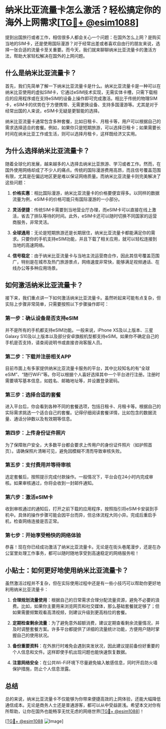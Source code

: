 # 纳米比亚流量卡怎么激活？轻松搞定你的海外上网需求[[TG💪+ @esim1088](https://t.me/s/esim1088)]

提到出国旅行或者工作，相信很多人都会关心一个问题：在国外怎么上网？是购买当地的SIM卡，还是使用国际漫游？对于经常出差或者喜欢自由行的朋友来说，选择一张合适的流量卡至关重要。而今天，我们就来聊聊纳米比亚流量卡的激活方法，帮助大家轻松解决在国外的上网问题。

## 什么是纳米比亚流量卡？

首先，我们先简单了解一下纳米比亚流量卡是什么。纳米比亚流量卡是一种可以在纳米比亚使用的虚拟SIM卡，它通过eSIM技术实现，无需实体卡槽，只需下载相应的应用程序或在支持eSIM的设备上操作即可完成激活。相比于传统的物理SIM卡，eSIM卡的优势在于方便携带、无需更换设备、支持多国漫游等。尤其是对于经常出国的人来说，eSIM卡无疑是更智能的选择。

纳米比亚流量卡通常包含多种套餐，比如日租卡、月租卡等，用户可以根据自己的需求选择适合的套餐。例如，如果你只是短期旅游，可以选择日租卡；如果需要长时间在纳米比亚工作或生活，则可以选择月租卡，这样既经济又实用。

## 为什么选择纳米比亚流量卡？

随着全球化的发展，越来越多的人选择去纳米比亚旅游、学习或者工作。然而，在国外使用网络却成了不少人的痛点。传统的国际漫游费用高昂，而且信号覆盖范围有限，尤其是在偏远地区更是难以保证网络质量。而纳米比亚流量卡则完美解决了这些问题：

1. **价格实惠**：相比国际漫游，纳米比亚流量卡的价格要便宜得多。以同样的数据流量为例，eSIM卡的价格可能只有国际漫游的一小部分。
   
2. **灵活便捷**：传统SIM卡需要到当地营业厅办理，而eSIM卡可以直接在线上激活，省去了排队等待的时间。此外，eSIM卡还可以随时切换不同国家的运营商服务，非常灵活。

3. **全球通用**：无论是短期旅游还是长期居住，纳米比亚流量卡都能满足你的需求。只要你的手机支持eSIM功能，并且下载了相关应用，就可以轻松连接到当地的高速网络。

4. **信号稳定**：由于纳米比亚流量卡与当地主流运营商合作，因此其信号覆盖范围广，特别是在城市及热门旅游景点，网络速度非常快，能够满足视频通话、在线办公等多种应用场景。

## 如何激活纳米比亚流量卡？

接下来，我们重点讲一下如何激活纳米比亚流量卡。虽然听起来可能有点复杂，但实际上步骤非常简单，只需要按照以下步骤操作即可：

### 第一步：确认设备是否支持eSIM

并不是所有的手机都支持eSIM功能。一般来说，iPhone XS及以上版本、三星Galaxy S10及以上版本以及部分安卓旗舰机型都支持eSIM。如果你不确定自己的手机是否支持，请查阅说明书或直接咨询客服人员。

### 第二步：下载并注册相关APP

目前市面上有多家提供纳米比亚流量卡服务的平台，其中比较知名的有“全球eSIM”、“随行WiFi”等。你可以根据个人喜好选择其中一个平台进行注册。注册时需要填写基本信息，如姓名、邮箱地址等，并设置登录密码。

### 第三步：选择合适的套餐

进入平台后，你会看到各种不同的套餐选项，包括日租卡、月租卡等。根据自己的实际需求挑选一个适合自己的套餐。记得仔细阅读套餐详情，比如包含的数据流量、通话分钟数以及有效期等信息。

### 第四步：上传身份证件照片

为了保障账户安全，大多数平台都会要求上传用户的身份证件照片（如护照首页）。请确保照片清晰可见，避免因模糊不清而导致审核失败。

### 第五步：支付费用并等待审核

选定套餐后，按照提示完成付款操作。一般情况下，平台会在24小时内完成审核。如果审核通过，你将会收到一封邮件通知。

### 第六步：激活eSIM卡

收到审核通过的通知后，打开之前下载的应用程序，按照指引将eSIM卡安装到手机中。具体的操作步骤可能会因平台而异，但总体流程大同小异。完成后重启手机，检查网络连接是否正常。

### 第七步：开始享受畅快的网络体验

恭喜！现在你已经成功激活了纳米比亚流量卡。无论是在街头巷尾漫步，还是在办公室里处理工作事务，都可以随时随地享受到高速稳定的网络服务啦！

## 小贴士：如何更好地使用纳米比亚流量卡？

虽然激活过程并不复杂，但在实际使用过程中还是有一些小技巧可以帮助你更好地利用纳米比亚流量卡：

1. **合理规划流量使用**：根据自己的日常需求合理分配流量资源，避免不必要的浪费。比如，如果你主要用来浏览网页和社交媒体，那么基础套餐就足够了；但如果需要频繁观看高清视频，则建议升级到更高档位的套餐。

2. **定期检查剩余流量**：为了避免意外超额消费，建议定期查看剩余流量情况，并及时调整套餐方案。许多平台都提供了详细的流量统计功能，方便用户随时掌握自己的使用状况。

3. **备份重要资料**：在外旅行时难免会遇到突发状况，因此建议提前备份好重要的个人信息和文件。这样即使手机出现问题也能快速恢复数据。

4. **注意网络安全**：在公共Wi-Fi环境下尽量避免输入敏感信息，同时开启防火墙保护措施，防止个人信息泄露。

## 总结

总的来说，纳米比亚流量卡不仅能够为你带来便捷高效的上网体验，还能大幅降低通信成本。无论是商务人士还是普通游客，都可以从中受益匪浅。希望本文对你有所帮助，让你在国外也能畅享无忧无虑的网络世界[[TG💪+ @esim1088](https://t.me/s/esim1088)]！

[[TG💪+ @esim1088](https://t.me/s/esim1088) ![Image](https://i.postimg.cc/4NQfJmqS/Snipaste-2025-05-13-00-14-12.png)]
